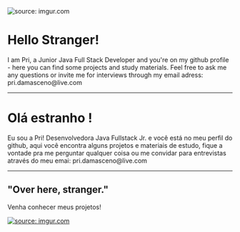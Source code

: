 <img src="https://i.imgur.com/4p9UJRs.gif" title="source: imgur.com" />

<h1>Hello Stranger!</h1>
 I am Pri, a Junior Java Full Stack Developer and you're on my github profile - here you can find some projects and study materials. Feel free to ask me any questions or invite me for interviews through my email adress: pri.damasceno@live.com

<hr>

<h1>Olá estranho !</h1>
Eu sou a Pri! Desenvolvedora Java Fullstack Jr. e você está no meu perfil do github, aqui você encontra alguns projetos e materiais de estudo, fique a vontade pra me perguntar qualquer coisa ou me convidar para entrevistas através do meu emai: pri.damasceno@live.com

<hr>






<h2>"Over here, stranger."</h2>

Venha conhecer meus projetos!

<a href="https://github.com/PriscilaDamaceno?tab=repositories"><img src="https://i.imgur.com/sXbYf3Z.png" title="source: imgur.com" /></a>
